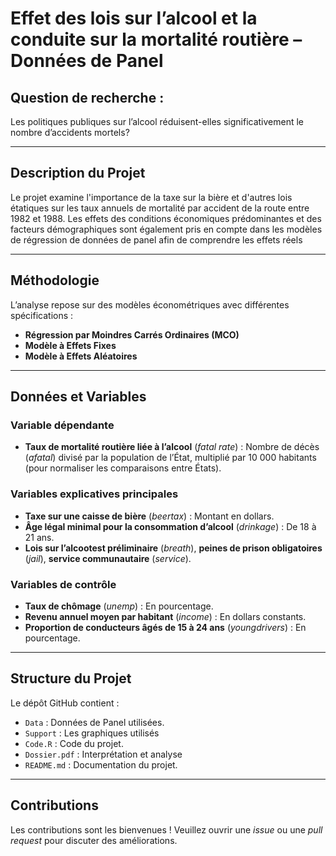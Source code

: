 # Effet des lois sur l’alcool et la conduite sur la mortalité routière – Données de Panel  

## Question de recherche :  
Les politiques publiques sur l’alcool réduisent-elles significativement le nombre d’accidents mortels?  

---

## Description du Projet

Le projet examine l'importance de la taxe sur la bière et d'autres lois étatiques sur les taux annuels de mortalité par accident de la route entre 1982 et 1988. Les effets des conditions économiques prédominantes et des facteurs démographiques sont également pris en compte dans les modèles de régression de données de panel afin de comprendre les effets réels

---

## Méthodologie  
L’analyse repose sur des modèles économétriques avec différentes spécifications :  
- **Régression par Moindres Carrés Ordinaires (MCO)**  
- **Modèle à Effets Fixes**  
- **Modèle à Effets Aléatoires**  


---

## Données et Variables  

### Variable dépendante  
- **Taux de mortalité routière liée à l’alcool** (*fatal rate*) : Nombre de décès (*afatal*) divisé par la population de l’État, multiplié par 10 000 habitants (pour normaliser les comparaisons entre États).  

### Variables explicatives principales  
- **Taxe sur une caisse de bière** (*beertax*) : Montant en dollars.  
- **Âge légal minimal pour la consommation d’alcool** (*drinkage*) : De 18 à 21 ans.  
- **Lois sur l’alcootest préliminaire** (*breath*), **peines de prison obligatoires** (*jail*), **service communautaire** (*service*).  

### Variables de contrôle  
- **Taux de chômage** (*unemp*) : En pourcentage.  
- **Revenu annuel moyen par habitant** (*income*) : En dollars constants.  
- **Proportion de conducteurs âgés de 15 à 24 ans** (*youngdrivers*) : En pourcentage.  
---

## Structure du Projet  
Le dépôt GitHub contient :  
- `Data` : Données de Panel utilisées.
- `Support` : Les graphiques utilisés
- `Code.R` : Code du projet.
- `Dossier.pdf` : Interprétation et analyse
- `README.md` : Documentation du projet.  
---

## Contributions  
Les contributions sont les bienvenues ! Veuillez ouvrir une *issue* ou une *pull request* pour discuter des améliorations. 
